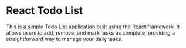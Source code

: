# React Todo List

This is a simple Todo List application built using the React framework. It allows users to add, remove, and mark tasks as complete, providing a straightforward way to manage your daily tasks.
